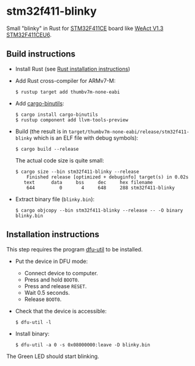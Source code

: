 # stm32f411-blinky

Small "blinky" in Rust for [STM32F411CE](https://www.st.com/en/microcontrollers-microprocessors/stm32f411ce.html) board
like [WeAct V1.3 STM32F411CEU6](https://github.com/mcauser/WEACT_F411CEU6).

## Build instructions

- Install Rust (see [Rust installation instructions](https://www.rust-lang.org/tools/install))

- Add Rust cross-compiler for ARMv7-M:
  ```
  $ rustup target add thumbv7m-none-eabi
  ```

- Add [cargo-binutils](https://github.com/rust-embedded/cargo-binutils):
  ```
  $ cargo install cargo-binutils
  $ rustup component add llvm-tools-preview
  ```

- Build (the result is in `target/thumbv7m-none-eabi/release/stm32f411-blinky` which is an ELF file with debug symbols):
  ```
  $ cargo build --release
  ```

  The actual code size is quite small:
  ```
  $ cargo size --bin stm32f411-blinky --release
      Finished release [optimized + debuginfo] target(s) in 0.02s
     text	   data	    bss	    dec	    hex	filename
      644	      0	      4	    648	    288	stm32f411-blinky
  ```

- Extract binary file (`blinky.bin`):
  ```
  $ cargo objcopy --bin stm32f411-blinky --release -- -O binary blinky.bin
  ```

## Installation instructions

This step requires the program [dfu-util](http://dfu-util.sourceforge.net/) to be installed.

- Put the device in DFU mode:
  - Connect device to computer.
  - Press and hold `BOOT0`.
  - Press and release `RESET`.
  - Wait 0.5 seconds.
  - Release `BOOT0`.

- Check that the device is accessible:
  ```
  $ dfu-util -l
  ```

- Install binary:
  ```
  $ dfu-util -a 0 -s 0x08000000:leave -D blinky.bin
  ```

The Green LED should start blinking.